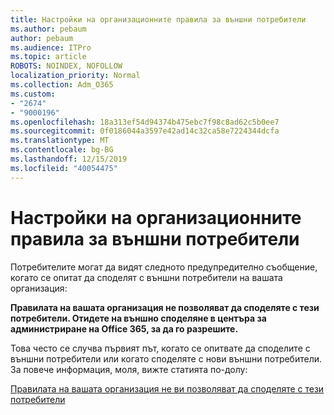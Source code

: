 ```yaml
---
title: Настройки на организационните правила за външни потребители
ms.author: pebaum
author: pebaum
ms.audience: ITPro
ms.topic: article
ROBOTS: NOINDEX, NOFOLLOW
localization_priority: Normal
ms.collection: Adm_O365
ms.custom:
- "2674"
- "9000196"
ms.openlocfilehash: 18a313ef54d94374b475ebc7f98c8ad62c5b0ee7
ms.sourcegitcommit: 0f0186044a3597e42ad14c32ca58e7224344dcfa
ms.translationtype: MT
ms.contentlocale: bg-BG
ms.lasthandoff: 12/15/2019
ms.locfileid: "40054475"
---
```

# <a name="organization-policy-settings-for-external-users"></a>Настройки на организационните правила за външни потребители

Потребителите могат да видят следното предупредително съобщение, когато се опитат да споделят с външни потребители на вашата организация: 

   **Правилата на вашата организация не позволяват да споделяте с тези потребители. Отидете на външно споделяне в центъра за администриране на Office 365, за да го разрешите.** 

Това често се случва първият път, когато се опитвате да споделите с външни потребители или когато споделяте с нови външни потребители. За повече информация, моля, вижте статията по-долу:

[Правилата на вашата организация не ви позволяват да споделяте с тези потребители](https://docs.microsoft.com/sharepoint/support/administration/organization-policies-do-not-allow-you-to-share-with-users-error)







